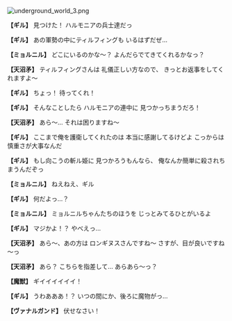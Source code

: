 
![underground_world_3.png](../images/backgrounds/underground_world_3.png)

**【ギル】**
見つけた！
ハルモニアの兵士達だっ

**【ギル】**
あの軍勢の中にティルフィングも
いるはずだぜ…

**【ミョルニル】**
どこにいるのかな～？
よんだらでてきてくれるかなっ？

**【天沼矛】**
ティルフィングさんは
礼儀正しい方なので、
きっとお返事をしてくれますよ～

**【ギル】**
ちょっ！
待ってくれ！

**【ギル】**
そんなことしたら
ハルモニアの連中に
見つかっちまうだろ！

**【天沼矛】**
あら～…
それは困りますね～

**【ギル】**
ここまで俺を護衛してくれたのは
本当に感謝してるけどよ
こっからは慎重さが大事なんだ

**【ギル】**
もし向こうの斬ル姫に
見つかろうもんなら、
俺なんか簡単に殺されちまうんだぞっ

**【ミョルニル】**
ねえねえ、ギル

**【ギル】**
何だよっ…？

**【ミョルニル】**
ミョルニルちゃんたちのほうを
じっとみてるひとがいるよ

**【ギル】**
マジかよ！？
やべえっ…

**【天沼矛】**
あら～、あの方は
ロンギヌスさんですね～
さすが、目が良いですね～っ

**【天沼矛】**
あら？
こちらを指差して…
あらあら～っ？

**【魔獣】**
ギイイイイイイ！

**【ギル】**
うわあああ！？
いつの間にか、後ろに魔物がっ…

**【ヴァナルガンド】**
伏せなさい！